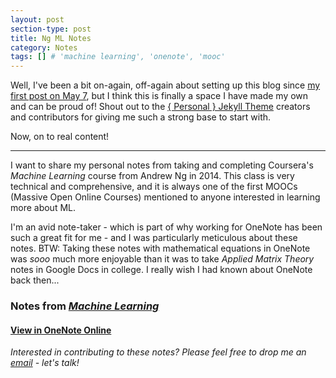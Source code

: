 ```yaml
---
layout: post
section-type: post
title: Ng ML Notes
category: Notes
tags: [] # 'machine learning', 'onenote', 'mooc'
---
```


Well, I've been a bit on-again, off-again about setting up this blog since [my first post on May 7](/blogging/2017/05/07/hello-world), but I think this is finally a space I have made my own and can be proud of! Shout out to the [{ Personal } Jekyll Theme](https://github.com/PanosSakkos/personal-jekyll-theme) creators and contributors for giving me such a strong base to start with.

Now, on to real content!

---

I want to share my personal notes from taking and completing Coursera's _Machine Learning_ course from Andrew Ng in 2014. This class is very technical and comprehensive, and it is always one of the first MOOCs (Massive Open Online Courses) mentioned to anyone interested in learning more about ML.

I'm an avid note-taker - which is part of why working for OneNote has been such a great fit for me - and I was particularly meticulous about these notes. BTW: Taking these notes with mathematical equations in OneNote was _sooo_ much more enjoyable than it was to take _Applied Matrix Theory_ notes in Google Docs in college. I really wish I had known about OneNote back then...

### Notes from [_Machine Learning_](https://www.coursera.org/learn/machine-learning)

#### [View in OneNote Online](https://1drv.ms/u/s!AraXgcy9RrRQhchBmtnUm1hHaageog?wd=target%28Ng%20ML%20Notes.one%7CBB2FD368-5C9F-4366-A3FE-33B132AB4D9E%2F%29)

_Interested in contributing to these notes? Please feel free to drop me an [email](/#contact) - let's talk!_
